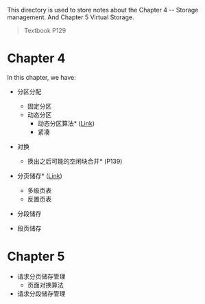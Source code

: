 This directory is used to store notes about the Chapter 4 -- Storage management. And Chapter 5 Virtual Storage.

> Textbook P129

# Chapter 4

In this chapter, we have:

- 分区分配
    - 固定分区
    - 动态分区
        - 动态分区算法* ([Link](./alloc_algo.md))
        - 紧凑
- 对换
    - 换出之后可能的空闲块合并* (P139)

- 分页储存* ([Link](./page_storage.md))
    - 多级页表
    - 反置页表
- 分段储存
- 段页储存

# Chapter 5

- 请求分页储存管理
    - 页面对换算法
- 请求分段储存管理